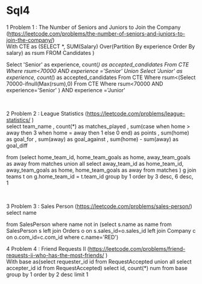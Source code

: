 # Sql4

1 Problem 1 : The Number of Seniors and Juniors to Join the Company	(https://leetcode.com/problems/the-number-of-seniors-and-juniors-to-join-the-company/)
<br>
With CTE as 
(SELECT 
*,
SUM(Salary) Over(Partition By experience Order By salary) as rsum
FROM
Candidates
)

Select 'Senior' as experience, count(*) as accepted_candidates
From CTE
Where rsum<70000 AND experience ='Senior'
Union
Select 'Junior' as experience, count(*) as accepted_candidates
From CTE
Where rsum<(Select 70000-ifnull(Max(rsum),0) From CTE Where rsum<70000 AND experience='Senior' ) AND experience ='Junior'

<br>

2 Problem 2 : League Statistics		(https://leetcode.com/problems/league-statistics/ )
<br>
select
    team_name
    , count(*) as matches_played
    , sum(case when home > away then 3 when home = away then 1 else 0 end) as points
    , sum(home) as goal_for
    , sum(away) as goal_against
    , sum(home) - sum(away) as goal_diff
    
from 
    (select home_team_id, home_team_goals as home, away_team_goals as away from matches
     union all
     select away_team_id as home_team_id, away_team_goals as home, home_team_goals as away from matches
	 ) g
join teams t on g.home_team_id = t.team_id
group by 1
order by 3 desc, 6 desc, 1

<br>

3 Problem 3 : Sales Person		(https://leetcode.com/problems/sales-person/)
<br>
select name

from SalesPerson
where name not in (select s.name as name
from SalesPerson s 
    left join Orders o on s.sales_id=o.sales_id
    left join Company c on o.com_id=c.com_id
where c.name='RED')

4 Problem 4 : Friend Requests II	(https://leetcode.com/problems/friend-requests-ii-who-has-the-most-friends/ )
<br>
With base as(select requester_id id from RequestAccepted
union all
select accepter_id id from RequestAccepted)
select id, count(*) num  from base group by 1 order by 2 desc limit 1
